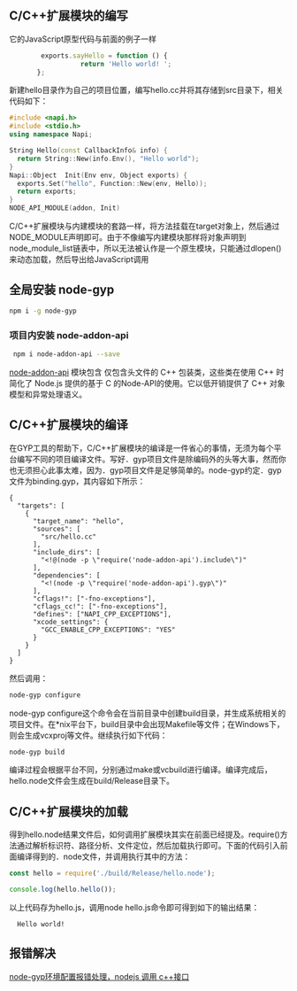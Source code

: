 

## C/C++扩展模块的编写

它的JavaScript原型代码与前面的例子一样

```js
        exports.sayHello = function () {    
                  return 'Hello world! ';      
       };
```

新建hello目录作为自己的项目位置，编写hello.cc并将其存储到src目录下，相关代码如下：

```c++
#include <napi.h>
#include <stdio.h>
using namespace Napi;

String Hello(const CallbackInfo& info) {
  return String::New(info.Env(), "Hello world");
}
Napi::Object  Init(Env env, Object exports) {
  exports.Set("hello", Function::New(env, Hello));
  return exports;
}
NODE_API_MODULE(addon, Init)

```

C/C++扩展模块与内建模块的套路一样，将方法挂载在target对象上，然后通过NODE_MODULE声明即可。由于不像编写内建模块那样将对象声明到node_module_list链表中，所以无法被认作是一个原生模块，只能通过dlopen()来动态加载，然后导出给JavaScript调用

## 全局安装  node-gyp

```sh
npm i -g node-gyp
```
### 项目内安装 node-addon-api
```sh
 npm i node-addon-api --save
```
[node-addon-api](https://github.com/nodejs/node-addon-api) 模块包含 仅包含头文件的 C++ 包装类，这些类在使用 C++ 时简化了 Node.js 提供的基于 C 的Node-API的使用。它以低开销提供了 C++ 对象模型和异常处理语义。

## C/C++扩展模块的编译

在GYP工具的帮助下，C/C++扩展模块的编译是一件省心的事情，无须为每个平台编写不同的项目编译文件。写好．gyp项目文件是除编码外的头等大事，然而你也无须担心此事太难，因为．gyp项目文件是足够简单的。node-gyp约定．gyp文件为binding.gyp，其内容如下所示：

```gyp
{
  "targets": [
    {
      "target_name": "hello",
      "sources": [
        "src/hello.cc"
      ],
      "include_dirs": [
        "<!@(node -p \"require('node-addon-api').include\")"
      ],
      "dependencies": [
        "<!(node -p \"require('node-addon-api').gyp\")"
      ],
      "cflags!": ["-fno-exceptions"],
      "cflags_cc!": ["-fno-exceptions"],
      "defines": ["NAPI_CPP_EXCEPTIONS"],
      "xcode_settings": {
        "GCC_ENABLE_CPP_EXCEPTIONS": "YES"
      }
    }
  ]
}

```

然后调用：

```sh
node-gyp configure
```

node-gyp configure这个命令会在当前目录中创建build目录，并生成系统相关的项目文件。在*nix平台下，build目录中会出现Makefile等文件；在Windows下，则会生成vcxproj等文件。继续执行如下代码：


```sh
node-gyp build
```

编译过程会根据平台不同，分别通过make或vcbuild进行编译。编译完成后，hello.node文件会生成在build/Release目录下。
## C/C++扩展模块的加载
得到hello.node结果文件后，如何调用扩展模块其实在前面已经提及。require()方法通过解析标识符、路径分析、文件定位，然后加载执行即可。下面的代码引入前面编译得到的．node文件，并调用执行其中的方法：
```js
const hello = require('./build/Release/hello.node');

console.log(hello.hello());
```
以上代码存为hello.js，调用node hello.js命令即可得到如下的输出结果：
```
  Hello world!

```

## 报错解决

[node-gyp环境配置报错处理，nodejs 调用 c++接口](https://blog.csdn.net/weixin_45253306/article/details/125167927)